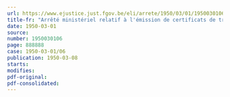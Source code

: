 ```yaml
---
url: https://www.ejustice.just.fgov.be/eli/arrete/1950/03/01/1950030106/justel
title-fr: "Arrêté ministériel relatif à l'émission de certificats de trésorerie 4 % de 1950 du Congo belge."
date: 1950-03-01
source:
number: 1950030106
page: 888888
case: 1950-03-01/06
publication: 1950-03-08
starts:
modifies:
pdf-original:
pdf-consolidated:
---
```


